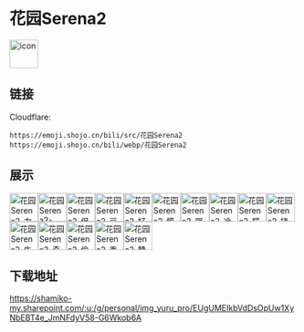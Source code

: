# 花园Serena2
<img src="https://emoji.shojo.cn/bili/src/花园Serena2/icon.png" width="50" height="50" alt="icon">

## 链接
Cloudflare:
```
https://emoji.shojo.cn/bili/src/花园Serena2
https://emoji.shojo.cn/bili/webp/花园Serena2
```
## 展示
<img src="https://emoji.shojo.cn/bili/src/花园Serena2/花园Serena2-力量.png" width="50" height="50" alt="花园Serena2-力量"><img src="https://emoji.shojo.cn/bili/src/花园Serena2/花园Serena2-wink.png" width="50" height="50" alt="花园Serena2-wink"><img src="https://emoji.shojo.cn/bili/src/花园Serena2/花园Serena2-但我拒绝.png" width="50" height="50" alt="花园Serena2-但我拒绝"><img src="https://emoji.shojo.cn/bili/src/花园Serena2/花园Serena2-豆芽.png" width="50" height="50" alt="花园Serena2-豆芽"><img src="https://emoji.shojo.cn/bili/src/花园Serena2/花园Serena2-好耶.png" width="50" height="50" alt="花园Serena2-好耶"><img src="https://emoji.shojo.cn/bili/src/花园Serena2/花园Serena2-慌乱.png" width="50" height="50" alt="花园Serena2-慌乱"><img src="https://emoji.shojo.cn/bili/src/花园Serena2/花园Serena2-哭.png" width="50" height="50" alt="花园Serena2-哭"><img src="https://emoji.shojo.cn/bili/src/花园Serena2/花园Serena2-冷漠.png" width="50" height="50" alt="花园Serena2-冷漠"><img src="https://emoji.shojo.cn/bili/src/花园Serena2/花园Serena2-猫瞪口呆.png" width="50" height="50" alt="花园Serena2-猫瞪口呆"><img src="https://emoji.shojo.cn/bili/src/花园Serena2/花园Serena2-挠头.png" width="50" height="50" alt="花园Serena2-挠头"><img src="https://emoji.shojo.cn/bili/src/花园Serena2/花园Serena2-牛啊.png" width="50" height="50" alt="花园Serena2-牛啊"><img src="https://emoji.shojo.cn/bili/src/花园Serena2/花园Serena2-奇怪知识.png" width="50" height="50" alt="花园Serena2-奇怪知识"><img src="https://emoji.shojo.cn/bili/src/花园Serena2/花园Serena2-偷笑.png" width="50" height="50" alt="花园Serena2-偷笑"><img src="https://emoji.shojo.cn/bili/src/花园Serena2/花园Serena2-委屈.png" width="50" height="50" alt="花园Serena2-委屈"><img src="https://emoji.shojo.cn/bili/src/花园Serena2/花园Serena2-赞赏.png" width="50" height="50" alt="花园Serena2-赞赏">

## 下载地址

https://shamiko-my.sharepoint.com/:u:/g/personal/img_yuru_pro/EUgUMEIkbVdDsOpUw1XyNbEBT4e_JmNFdyV58-G6Wkob6A